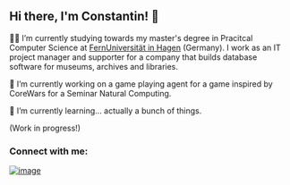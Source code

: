 ## Hi there, I'm Constantin! 👋

👨‍🎓 I’m currently studying towards my master's degree in Pracitcal Computer Science at [FernUniversität in Hagen](https://www.fernuni-hagen.de/) (Germany).
I work as an IT project manager and supporter for a company that builds database software for museums, archives and libraries.

🔭 I’m currently working on a game playing agent for a game inspired by CoreWars for a Seminar Natural Computing.

🌱 I’m currently learning... actually a bunch of things.

<!-- 
![image](https://img.shields.io/badge/Python-FFD43B?style=for-the-badge&logo=python&logoColor=blue)
![image](https://img.shields.io/badge/Pandas-2C2D72?style=for-the-badge&logo=pandas&logoColor=white)
![image](https://img.shields.io/badge/HTML5-E34F26?style=for-the-badge&logo=html5&logoColor=white)
![image](https://img.shields.io/badge/Microsoft_SQL_Server-CC2927?style=for-the-badge&logo=microsoft-sql-server&logoColor=white)
-->
(Work in progress!)

### Connect with me:
[![image](https://img.shields.io/badge/LinkedIn-0077B5?style=for-the-badge&logo=Linkedin&logoColor=white)](https://www.linkedin.com/in/constantin-buchholz/)

<!--
**Permafrost84/Permafrost84** is a ✨ _special_ ✨ repository because its `README.md` (this file) appears on your GitHub profile.

Here are some ideas to get you started:

- 🔭 I’m currently working on ...
- 🌱 I’m currently learning ...
- 👯 I’m looking to collaborate on ...
- 🤔 I’m looking for help with ...
- 💬 Ask me about ...
- 📫 How to reach me: ...
- 😄 Pronouns: ...
- ⚡ Fun fact: ...
-->
